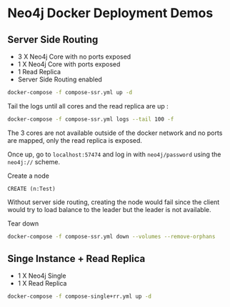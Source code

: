 # Neo4j Docker Deployment Demos

## Server Side Routing

- 3 X Neo4j Core with no ports exposed
- 1 X Neo4j Core with ports exposed
- 1 Read Replica
- Server Side Routing enabled

```bash
docker-compose -f compose-ssr.yml up -d
```

Tail the logs until all cores and the read replica are up :

```bash
docker-compose -f compose-ssr.yml logs --tail 100 -f
```

The 3 cores are not available outside of the docker network and no ports are mapped, only the read replica is exposed.

Once up, go to `localhost:57474` and log in with `neo4j/password` using the `neo4j://` scheme.

Create a node 

```
CREATE (n:Test)
```

Without server side routing, creating the node would fail since the client would try to load balance to the leader but the leader is not available.

Tear down 

```bash
docker-compose -f compose-ssr.yml down --volumes --remove-orphans
```

## Singe Instance + Read Replica

- 1 X Neo4j Single
- 1 X Read Replica

```bash
docker-compose -f compose-single+rr.yml up -d
```
